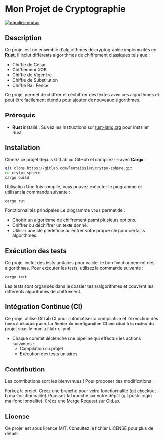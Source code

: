 # Mon Projet de Cryptographie

[![pipeline status](https://gitlab.com/your_username/your_project/badges/main/pipeline.svg)](https://gitlab.com/your_username/your_project/commits/main)

## Description

Ce projet est un ensemble d'algorithmes de cryptographie implémentés en **Rust**. Il inclut différents algorithmes de chiffrement classiques tels que :

- Chiffre de César
- Chiffrement XOR
- Chiffre de Vigenère
- Chiffre de Substitution
- Chiffre Rail Fence

Ce projet permet de chiffrer et déchiffrer des textes avec ces algorithmes et peut être facilement étendu pour ajouter de nouveaux algorithmes.

## Prérequis

- **Rust** installé : Suivez les instructions sur [rust-lang.org](https://www.rust-lang.org/tools/install) pour installer Rust.

## Installation

Clonez ce projet depuis GitLab ou GitHub et compilez-le avec **Cargo** :

```bash
git clone https://gitlab.com/leoteissier/crytpo-sphere.git
cd crytpo-sphere
cargo build
```

Utilisation
Une fois compilé, vous pouvez exécuter le programme en utilisant la commande suivante :

```bash
cargo run
```

Fonctionnalités principales
Le programme vous permet de :

- Choisir un algorithme de chiffrement parmi plusieurs options.
- Chiffrer ou déchiffrer un texte donné.
- Utiliser une clé prédéfinie ou entrer votre propre clé pour certains algorithmes.

## Exécution des tests

Ce projet inclut des tests unitaires pour valider le bon fonctionnement des algorithmes. Pour exécuter les tests, utilisez la commande suivante :

```bash
cargo test
```

Les tests sont organisés dans le dossier tests/algorithmes et couvrent les différents algorithmes de chiffrement.

## Intégration Continue (CI)

Ce projet utilise GitLab CI pour automatiser la compilation et l'exécution des tests à chaque push. Le fichier de configuration CI est situé à la racine du projet sous le nom .gitlab-ci.yml.

* Chaque commit déclenche une pipeline qui effectue les actions suivantes :
  - Compilation du projet
  - Exécution des tests unitaires

## Contribution

Les contributions sont les bienvenues ! Pour proposer des modifications :

Forkez le projet.
Créez une branche pour votre fonctionnalité (git checkout -b ma-fonctionnalite).
Poussez la branche sur votre dépôt (git push origin ma-fonctionnalite).
Créez une Merge Request sur GitLab.

## Licence

Ce projet est sous licence MIT. Consultez le fichier LICENSE pour plus de détails
